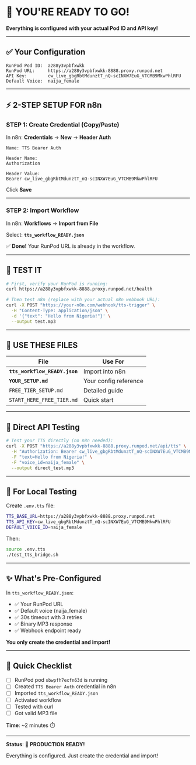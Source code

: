# 🎉 YOU'RE READY TO GO!

**Everything is configured with your actual Pod ID and API key!**

---

## ✅ Your Configuration

```
RunPod Pod ID:  a288y3vpbfxwkk
RunPod URL:     https://a288y3vpbfxwkk-8888.proxy.runpod.net
API Key:        cw_live_gbgRbtMdunztT_nQ-scINXW7EuG_VTCMB9MkwPhlRFU
Default Voice:  naija_female
```

---

## ⚡ 2-STEP SETUP FOR n8n

### STEP 1: Create Credential (Copy/Paste)

In n8n: **Credentials** → **New** → **Header Auth**

```
Name: TTS Bearer Auth

Header Name:
Authorization

Header Value:
Bearer cw_live_gbgRbtMdunztT_nQ-scINXW7EuG_VTCMB9MkwPhlRFU
```

Click **Save**

---

### STEP 2: Import Workflow

In n8n: **Workflows** → **Import from File**

Select: **`tts_workflow_READY.json`**

✅ **Done!** Your RunPod URL is already in the workflow.

---

## 🧪 TEST IT

```bash
# First, verify your RunPod is running:
curl https://a288y3vpbfxwkk-8888.proxy.runpod.net/health

# Then test n8n (replace with your actual n8n webhook URL):
curl -X POST "https://your-n8n.com/webhook/tts-trigger" \
  -H "Content-Type: application/json" \
  -d '{"text": "Hello from Nigeria!"}' \
  --output test.mp3
```

---

## 📁 USE THESE FILES

| File | Use For |
|------|---------|
| **`tts_workflow_READY.json`** | Import into n8n |
| **`YOUR_SETUP.md`** | Your config reference |
| `FREE_TIER_SETUP.md` | Detailed guide |
| `START_HERE_FREE_TIER.md` | Quick start |

---

## 🔗 Direct API Testing

```bash
# Test your TTS directly (no n8n needed):
curl -X POST "https://a288y3vpbfxwkk-8888.proxy.runpod.net/api/tts" \
  -H "Authorization: Bearer cw_live_gbgRbtMdunztT_nQ-scINXW7EuG_VTCMB9MkwPhlRFU" \
  -F "text=Hello from Nigeria!" \
  -F "voice_id=naija_female" \
  --output direct_test.mp3
```

---

## 📝 For Local Testing

Create `.env.tts` file:

```bash
TTS_BASE_URL=https://a288y3vpbfxwkk-8888.proxy.runpod.net
TTS_API_KEY=cw_live_gbgRbtMdunztT_nQ-scINXW7EuG_VTCMB9MkwPhlRFU
DEFAULT_VOICE_ID=naija_female
```

Then:
```bash
source .env.tts
./test_tts_bridge.sh
```

---

## ✨ What's Pre-Configured

In `tts_workflow_READY.json`:

- ✅ Your RunPod URL
- ✅ Default voice (naija_female)
- ✅ 30s timeout with 3 retries
- ✅ Binary MP3 response
- ✅ Webhook endpoint ready

**You only create the credential and import!**

---

## 🎯 Quick Checklist

- [ ] RunPod pod `sbwpfh7exfn63d` is running
- [ ] Created `TTS Bearer Auth` credential in n8n
- [ ] Imported `tts_workflow_READY.json`
- [ ] Activated workflow
- [ ] Tested with curl
- [ ] Got valid MP3 file

**Time**: ~2 minutes ⏱️

---

**Status**: 🚀 **PRODUCTION READY!**

Everything is configured. Just create the credential and import!

